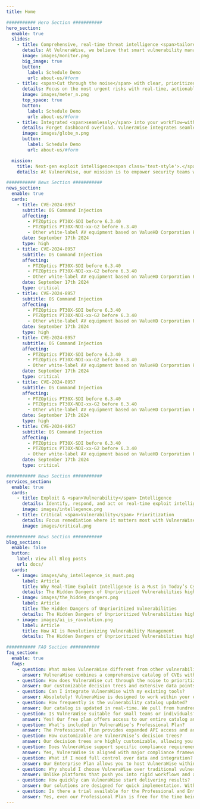 ```yaml
---
title: Home

########### Hero Section ###########
hero_section:
  enable: true
  slides:
    - title: Comprehensive, real-time threat intelligence <span>tailored to your environment.</span>
      details: At VulneraWise, we believe that smart vulnerability management is the key to a secure future.
      image: images/monitor.png
      big_image: true
      button:
        label: Schedule Demo
        url: about-us/#form
    - title: <span>Cut through the noise</span> with clear, prioritized vulnerability insights.
      details: Focus on the most urgent risks with real-time, actionable insights tailored to your needs.
      image: images/meter_n.png
      top_space: true
      button:
        label: Schedule Demo
        url: about-us/#form
    - title: Integrated <span>seamlessly</span> into your workflow—without any <span>lock-in</span> 
      details: Forget dashboard overload. VulneraWise integrates seamlessly with tools you already use—Slack, PowerBI, Grafana, and more—delivering valuable insights directly into your workflow. No lock-in, just pure value, tailored to your security needs
      image: images/globe_n.png
      button:
        label: Schedule Demo
        url: about-us/#form

  mission:
    title: Next-gen exploit intelligence<span class='text-style'>.</span>
    details: At VulneraWise, our mission is to empower security teams with actionable, real-time vulnerability intelligence that’s tailored, transparent, and seamlessly integrates into your workflows. We aim to redefine vulnerability management by delivering solutions that cut through the noise, are flexible, fully-customizable, and designed to protect your systems efficiently, with confidence and clarity.

########### News Section ###########
news_section:
  enable: true
  cards:
    - title: CVE-2024-8957
      subtitle: OS Command Injection
      affecting:
        - PTZOptics PT30X-SDI before 6.3.40
        - PTZOptics PT30X-NDI-xx-G2 before 6.3.40
        - Other white-label AV equipment based on ValueHD Corporation PTZ Camera Firmware
      date: September 17th 2024
      type: high
    - title: CVE-2024-8957
      subtitle: OS Command Injection
      affecting:
        - PTZOptics PT30X-SDI before 6.3.40
        - PTZOptics PT30X-NDI-xx-G2 before 6.3.40
        - Other white-label AV equipment based on ValueHD Corporation PTZ Camera Firmware
      date: September 17th 2024
      type: critical
    - title: CVE-2024-8957
      subtitle: OS Command Injection
      affecting:
        - PTZOptics PT30X-SDI before 6.3.40
        - PTZOptics PT30X-NDI-xx-G2 before 6.3.40
        - Other white-label AV equipment based on ValueHD Corporation PTZ Camera Firmware
      date: September 17th 2024
      type: high
    - title: CVE-2024-8957
      subtitle: OS Command Injection
      affecting:
        - PTZOptics PT30X-SDI before 6.3.40
        - PTZOptics PT30X-NDI-xx-G2 before 6.3.40
        - Other white-label AV equipment based on ValueHD Corporation PTZ Camera Firmware
      date: September 17th 2024
      type: critical
    - title: CVE-2024-8957
      subtitle: OS Command Injection
      affecting:
        - PTZOptics PT30X-SDI before 6.3.40
        - PTZOptics PT30X-NDI-xx-G2 before 6.3.40
        - Other white-label AV equipment based on ValueHD Corporation PTZ Camera Firmware
      date: September 17th 2024
      type: high
    - title: CVE-2024-8957
      subtitle: OS Command Injection
      affecting:
        - PTZOptics PT30X-SDI before 6.3.40
        - PTZOptics PT30X-NDI-xx-G2 before 6.3.40
        - Other white-label AV equipment based on ValueHD Corporation PTZ Camera Firmware
      date: September 17th 2024
      type: critical

########### News Section ###########
services_section:
  enable: true
  cards:
    - title: Exploit & <span>Vulnerability</span> Intelligence
      details: Identify, respond, and act on real-time exploit intelligence. VulneraWise continuously monitors and updates you on vulnerabilities actively targeted by malicious actors, providing critical insights to keep your organization ahead of potential breaches.
      image: images/intellegence.png
    - title: Critical <span>Vulnerability</span> Prioritization
      details: Focus remediation where it matters most with VulneraWise. By leveraging advanced exploit and vulnerability data mapped to your business context, VulneraWise helps prioritize high-risk vulnerabilities for timely protection. It integrates seamlessly with your SecOps tools to streamline detection, response, and vulnerability management.
      image: images/critical.png

########### News Section ###########
blog_section:
  enable: false
  button:  
    label: View all Blog posts
    url: docs/
  cards:
    - image: images/why_intellegence_is_must.png
      label: Article
      title: Why Real-Time Exploit Intelligence is a Must in Today’s Cybersecurity Landscape
      details: The Hidden Dangers of Unprioritized Vulnerabilities highlights the critical risks businesses face when they fail to properly prioritize security vulnerabilities.
    - image: images/the_hidden_dangers.png
      label: Article
      title: The Hidden Dangers of Unprioritized Vulnerabilities
      details: The Hidden Dangers of Unprioritized Vulnerabilities highlights the critical risks businesses face when they fail to properly prioritize security vulnerabilities. 
    - image: images/ai_is_ravolution.png
      label: Article
      title: How AI is Revolutionizing Vulnerability Management
      details: The Hidden Dangers of Unprioritized Vulnerabilities highlights the critical risks businesses face when they fail to properly prioritize security vulnerabilities.

########### FAQ Section ###########
faq_section:
  enable: true
  faqs:
    - question: What makes VulneraWise different from other vulnerability management tools?
      answer: VulneraWise combines a comprehensive catalog of CVEs with data from lesser-known sources, continually updated through dedicated scanners. This ensures our users have the most relevant, real-time exploit intelligence at their fingertips.
    - question: How does VulneraWise cut through the noise to prioritize vulnerabilities?
      answer: Our customizable decision trees and extensive data points mean you can tailor vulnerability alerts to what truly matters, unlike black-box solutions that often lead to noise or missed risks. Furthermore, we provide full transparency in our prioritization.
    - question: Can I integrate VulneraWise with my existing tools?
      answer: Absolutely! VulneraWise is designed to work within your existing workflow. From Slack and Teams to PowerBI, Grafana, and more, our solution delivers prioritized data directly into your preferred tools without adding extra dashboards or vendor/platform lock-in.
    - question: How frequently is the vulnerability catalog updated?
      answer: Our catalog is updated in real-time. We pull from hundreds of sources, including advisories, forums, and unique feeds to enrich the data, and ensure that you’re always protected against the latest, relevant threats.
    - question: Is VulneraWise suitable for small teams or individuals?
      answer: Yes! Our free plan offers access to our entire catalog and use of the prioritization engine, however with a limited number of api calls. This makes it perfect for individuals and small teams looking to explore comprehensive vulnerability insights without upfront costs.
    - question: What’s included in VulneraWise’s Professional Plan?
      answer: The Professional Plan provides expanded API access and advanced decision tree features for tailored prioritization, making it ideal for teams seeking deeper integration and more control over vulnerability management. And yes, this plan is free to use now as well!
    - question: How customizable are VulneraWise’s decision trees?
      answer: Our decision trees are highly customizable, allowing you to set filters and prioritization criteria specific to your organization’s risk profile, industry and compliance standards, or unique security needs.
    - question: Does VulneraWise support specific compliance requirements?
      answer: Yes, VulneraWise is aligned with major compliance frameworks like PCI DSS 4.0, HIPAA, NESA. Our solution is adaptable to help you meet industry-specific standards by prioritizing vulnerabilities that directly impact compliance. 
    - question: What if I need full control over data and integration?
      answer: Our Enterprise Plan allows you to host VulneraWise within your own IT environment, providing unlimited API calls and fully customizable decision trees for ultimate control and flexibility.
    - question: Why should I choose VulneraWise over traditional vulnerability platforms?
      answer: Unlike platforms that push you into rigid workflows and a number of additional dashboards, VulneraWise integrates directly into your existing environment, adding value without platform lock-in. Due to our client specific algorithms that you can customize according to your needs, we focus on precise, noise-free intelligence that meets your unique security needs while integrating seamlessly into your day to day operations.
    - question: How quickly can VulneraWise start delivering results?
      answer: Our solutions are designed for quick implementation. With immediate access to our comprehensive vulnerability catalog and easy integration into your existing tools processes, you’ll see the benefits from day one.
    - question: Is there a trial available for the Professional and Enterprise Plans?
      answer: Yes, even our Professional Plan is free for the time being, so you can experience the full feature set, including advanced decision trees and expanded API calls, at no cost. Contact us if you want to make the switch to an Enterprise plan.
---
```


